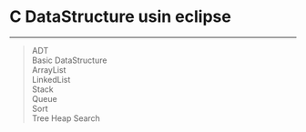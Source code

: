 # C DataStructure usin eclipse
------------------------------
>ADT  
>Basic DataStructure  
>ArrayList  
>LinkedList  
>Stack  
>Queue  
>Sort  
>Tree
>Heap
>Search  


